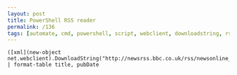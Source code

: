 ```yaml
---
layout: post
title: PowerShell RSS reader
permalink: /136
tags: [automate, cmd, powershell, script, webclient, downloadstring, rss, format-table]
---
```


    ([xml](new-object net.webclient).DownloadString("http://newsrss.bbc.co.uk/rss/newsonline_world_edition/business/rss.xml")).rss.channel.item | format-table title, pubDate
